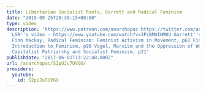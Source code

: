 ```yaml
---
title: Libertarian Socialist Rants, Garrett and Radical Feminism
date: "2019-09-25T20:38:15+08:00"
type: video
description: 'https://www.patreon.com/anarchopac https://twitter.com/anarchopac Sources:
  LSR''s video - https://www.youtube.com/watch?v=3PzBMUIHM0U Garrett''s video - https://www.youtube.com/watch?v=7vMMME8FgY0
  Finn Mackay, Radical Feminism: Feminist Activism in Movement, p61 Finlayson, An
  Introduction to Feminism, p98 Vogel, Marxism and the Oppression of Women, p2 Eisenstein,
  Capitalist Patriarchy and Socialist Feminism, p21'
publishdate: "2017-06-01T13:22:48.000Z"
url: /anarchopac/S2pUJu7UVGU/
providers:
  youtube:
    id: S2pUJu7UVGU
---
```

